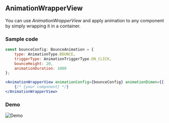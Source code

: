 ## AnimationWrapperView
You can use *AnimationWrapperView* and apply animation to any component by simply wrapping it in a container.


### Sample code
```jsx
const bounceConfig: BounceAnimation = {
    type: AnimationType.BOUNCE,
    triggerType: AnimationTriggerType.ON_CLICK,
    bounceHeight: 20,
    animationDuration: 1000
};

<AnimationWrapperView animationConfig={bounceConfig} animationDimen={{ width: 200, height: 200 }}>
    {/* {your component} */}
</AnimationWrapperView>
```

### Demo
![Demo](/docs/media/demo.gif)
